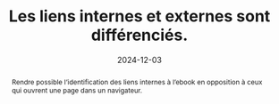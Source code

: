 ---
N: '137'
Rubrique: Liens
title: Les liens internes et externes sont différenciés. 
detail: Les liens internes et externes sont différenciés. 
abstract: Rendre possible l’identification des liens internes à l’ebook en opposition à ceux qui ouvrent une page dans un navigateur.
categories: ["Liens"]
agrege: O4137-E045
opquast: '4 137'
indiceebook: '45'
description: "Règle n° 045"
before: "044"
weight: "045"
after: "046"
actif: '1'
layout: rules
date: 2024-12-03
tags: ["Utilisabilité", "Confiance", "Affordance"]
objectif: ["Faciliter le repérage des liens externes", "Avertir si l’on va quitter la page en cours ou l’application de lecture"]
Meo: ["Le cas échéant, ajouter l’information “lien externe”&nbsp;: 
* dans le libellé du lien et / ou ; 
* via un icône CSS associée au lien externe."]
Controle: ["Dans chaque page contenant des hyperliens, vérifier que les liens internes et externes sont différenciés par le moyen d'une mention textuelle ou d'une icône. "]
epubcheck: 
ace: 
humancheck: true
ReadiumGoToolkit: 
Source: ["Opquast"]
Referentiel: [""]
steps: ["Conception", "Développement", "Fabrication"]
---